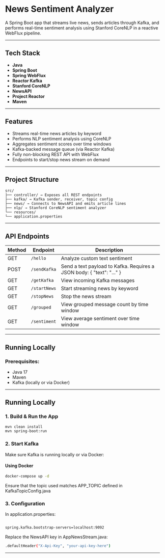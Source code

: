 # News Sentiment Analyzer

A Spring Boot app that streams live news, sends articles through Kafka, and performs real-time sentiment analysis using Stanford CoreNLP in a reactive WebFlux pipeline.

---

## Tech Stack

- **Java**
- **Spring Boot**
- **Spring WebFlux**
- **Reactor Kafka**
- **Stanford CoreNLP**
- **NewsAPI**
- **Project Reactor**
- **Maven**

---

## Features

- Streams real-time news articles by keyword
- Performs NLP sentiment analysis using CoreNLP
- Aggregates sentiment scores over time windows
- Kafka-backed message queue (via Reactor Kafka)
- Fully non-blocking REST API with WebFlux
- Endpoints to start/stop news stream on demand

---

## Project Structure
```text
src/
├── controller/ → Exposes all REST endpoints
├── kafka/ → Kafka sender, receiver, topic config
├── news/ → Connects to NewsAPI and emits article lines
├── nlp/ → Stanford CoreNLP sentiment analyzer
└── resources/
└── application.properties
```

---

## API Endpoints

| Method | Endpoint       | Description                                                           |
|--------|----------------|-----------------------------------------------------------------------|
| GET    | `/hello`       | Analyze custom text sentiment                                         |
| POST   | `/sendKafka`   | Send a text payload to Kafka. Requires a JSON body: { "text": "..." } |
| GET    | `/getKafka`    | View incoming Kafka messages                                          |
| GET    | `/startNews`   | Start streaming news by keyword                                       |
| GET    | `/stopNews`    | Stop the news stream                                                  |
| GET    | `/grouped`     | View grouped message count by time window                             |
| GET    | `/sentiment`   | View average sentiment over time window                               |

---

## Running Locally

### Prerequisites:
- Java 17  
- Maven  
- Kafka (locally or via Docker)

---

## Running Locally

### 1. Build & Run the App

```bash
mvn clean install
mvn spring-boot:run
```

### 2. Start Kafka
Make sure Kafka is running locally or via Docker:

#### Using Docker
```bash
docker-compose up -d
```
Ensure that the topic used matches APP_TOPIC defined in KafkaTopicConfig.java

### 3. Configuration
In application.properties:
```bash

spring.kafka.bootstrap-servers=localhost:9092
```
Replace the NewsAPI key in AppNewsStream.java:


```bash
.defaultHeader("X-Api-Key", "your-api-key-here")
```
---

